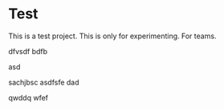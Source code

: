 
# Test
This is a test project. This is only for experimenting.
For teams.


dfvsdf bdfb

asd

sachjbsc
asdfsfe
dad

qwddq
wfef
